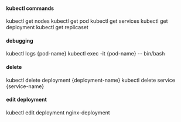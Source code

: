#### kubectl commands

kubectl get nodes
kubectl get pod
kubectl get services
kubectl get deployment
kubectl get replicaset

#### debugging

kubectl logs {pod-name}
kubectl exec -it {pod-name} -- bin/bash


#### delete

kubectl delete deployment {deployment-name}
kubectl delete service {service-name}

#### edit deployment

kubectl edit deployment nginx-deployment